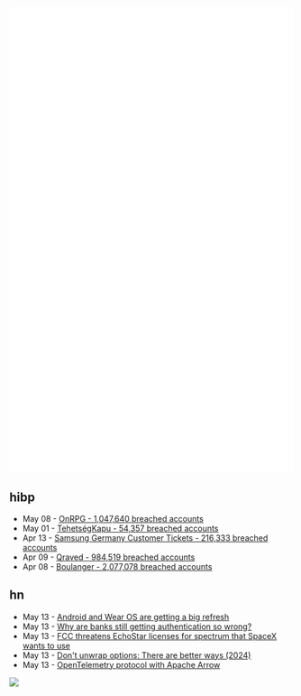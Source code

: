 ![Metrics](https://raw.githubusercontent.com/phixion/phixion/master/metrics.svg)

## hibp

<!--
for https://github.com/phixion/phixion/blob/main/.github/workflows/feeds.yml
-->
<!--START_SECTION:haveibeenpwnd-->
- May 08 - [OnRPG - 1,047,640 breached accounts](https://haveibeenpwned.com/PwnedWebsites#OnRPG)
- May 01 - [TehetségKapu - 54,357 breached accounts](https://haveibeenpwned.com/PwnedWebsites#TehetsegKapu)
- Apr 13 - [Samsung Germany Customer Tickets - 216,333 breached accounts](https://haveibeenpwned.com/PwnedWebsites#SamsungGermany)
- Apr 09 - [Qraved - 984,519 breached accounts](https://haveibeenpwned.com/PwnedWebsites#Qraved)
- Apr 08 - [Boulanger - 2,077,078 breached accounts](https://haveibeenpwned.com/PwnedWebsites#Boulanger)
<!--END_SECTION:haveibeenpwnd-->

## hn

<!--
for https://github.com/phixion/phixion/blob/main/.github/workflows/feeds.yml
-->
<!--START_SECTION:hn-->
- May 13 - [Android and Wear OS are getting a big refresh](https://blog.google/products/android/material-3-expressive-android-wearos-launch/)
- May 13 - [Why are banks still getting authentication so wrong?](https://jamal.haba.sh/its-2025-why-are-banks-still-getting-authentication-so-wrong/)
- May 13 - [FCC threatens EchoStar licenses for spectrum that SpaceX wants to use](https://arstechnica.com/tech-policy/2025/05/fcc-threatens-echostar-licenses-for-spectrum-that-spacex-wants-to-use/)
- May 13 - [Don't unwrap options: There are better ways (2024)](https://corrode.dev/blog/rust-option-handling-best-practices/)
- May 13 - [OpenTelemetry protocol with Apache Arrow](https://opentelemetry.io/blog/2025/otel-arrow-phase-2/)
<!--END_SECTION:hn-->

<!--
for https://yhype.me
-->
![](https://hit.yhype.me/github/profile?user_id=13013670)
